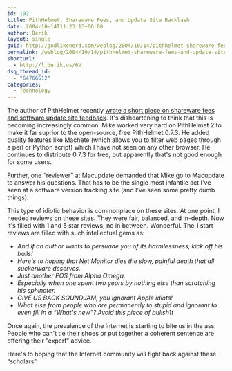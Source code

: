 ```yaml
---
id: 192
title: PithHelmet, Shareware Fees, and Update Site Backlash
date: 2004-10-14T11:23:13+00:00
author: Derik
layout: single
guid: http://godlikenerd.com/weblog/2004/10/14/pithhelmet-shareware-fees-and-update-site-backlash/
permalink: /weblog/2004/10/14/pithhelmet-shareware-fees-and-update-site-backlash/
shorturl:
  - http://l.derik.us/6V
dsq_thread_id:
  - "64766512"
categories:
  - Technology
---
```

The author of PithHelmet recently [wrote a short piece on shareware fees and software update site feedback](http://www.culater.net/thc/index.php?entry=/Development/registration_project.txt). It's disheartening to think that this is becoming increasingly common. Mike worked very hard on PithHelmet 2 to make it far suprior to the open-source, free PithHelmet 0.7.3. He added quality features like Machete (which allows you to filter web pages through a perl or Python script) which I have not seen on any other browser. He continues to distribute 0.7.3 for free, but apparently that's not good enough for some users.

Further, one &#8220;reviewer&#8221; at Macupdate demanded that Mike go to Macupdate to answer his questions. That has to be the single most infantile act I've seen at a software version tracking site (and I've seen some pretty dumb things).

This type of idiotic behavior is commonplace on these sites. At one point, I heeded reviews on these sites. They were fair, balanced, and in-depth. Now it's filled with 1 and 5 star reviews, no in between. Wonderful. The 1 start reviews are filled with such intellectual gems as:

  * _And if an author wants to persuade you of its harmlessness, kick off his balls!_ 
  * _Here's to hoping that Net Monitor dies the slow, painful death that all suckerware deserves._
  *  _Just another POS from Alpha Omega._
  * _Especially when one spent two years by nothing else than scratching his sphincter._
  *  _GIVE US BACK SOUNDJAM, you ignorant Apple idiots!_ 
  *  _What else from people who are permanently to stupid and ignorant to even fill in a &#8220;What's new&#8221;? Avoid this piece of bullsh1t_

Once again, the prevalence of the Internet is starting to bite us in the ass. People who can't tie their shoes or put together a coherent sentence are offering their &#8220;expert&#8221; advice.

Here's to hoping that the Internet community will fight back against these &#8220;scholars&#8221;.